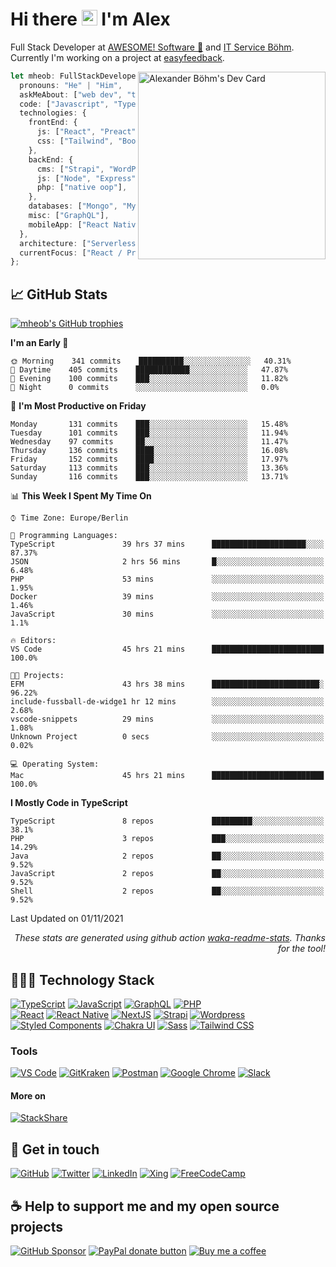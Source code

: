 # Hi there <img src="https://media.giphy.com/media/hvRJCLFzcasrR4ia7z/giphy.gif" width="25px"> I'm Alex

Full Stack Developer at [AWESOME! Software 🚀](https://awesome-software.de/) and [IT Service Böhm](https://www.its-boehm.de).\
Currently I'm working on a project at [easyfeedback](https://easy-feedback.de/).

<!-- <img align='right' src="https://media.giphy.com/media/M9gbBd9nbDrOTu1Mqx/giphy.gif" width="300"> -->
<a href="https://app.daily.dev/mheob"><img align="right" src="https://api.daily.dev/devcards/ca64438f7f9f43d1829dfb36006f4089.png?r=qri" width="300" alt="Alexander Böhm's Dev Card"/></a>

```ts
let mheob: FullStackDeveloper = {
  pronouns: "He" | "Him",
  askMeAbout: ["web dev", "tech", "soccer", "open source"],
  code: ["Javascript", "Typescript", "PHP"],
  technologies: {
    frontEnd: {
      js: ["React", "Preact", "NextJS"],
      css: ["Tailwind", "Bootstrap", "Styled-Components"],
    },
    backEnd: {
      cms: ["Strapi", "WordPress", "Craft CMS"],
      js: ["Node", "Express"],
      php: ["native oop"],
    },
    databases: ["Mongo", "MySql", "SQLite"],
    misc: ["GraphQL"],
    mobileApp: ["React Native"],
  },
  architecture: ["Serverless", "PWA", "SPA"],
  currentFocus: ["React / Preact", "open source"],
};
```

## 📈 GitHub Stats

[![mheob's GitHub trophies](https://github-profile-trophy.vercel.app/?username=mheob&theme=nord&column=6&row=1&margin-w=15)](https://github.com/mheob)

<!-- [![mheob's GitHub Streak](https://github-readme-streak-stats.herokuapp.com?user=mheob&theme=nord)](https://git.io/streak-stats) -->

<!--START_SECTION:waka-->
**I'm an Early 🐤** 

```text
🌞 Morning    341 commits    ██████████░░░░░░░░░░░░░░░   40.31% 
🌆 Daytime    405 commits    ████████████░░░░░░░░░░░░░   47.87% 
🌃 Evening    100 commits    ███░░░░░░░░░░░░░░░░░░░░░░   11.82% 
🌙 Night      0 commits      ░░░░░░░░░░░░░░░░░░░░░░░░░   0.0%

```
📅 **I'm Most Productive on Friday** 

```text
Monday       131 commits    ███░░░░░░░░░░░░░░░░░░░░░░   15.48% 
Tuesday      101 commits    ███░░░░░░░░░░░░░░░░░░░░░░   11.94% 
Wednesday    97 commits     ██░░░░░░░░░░░░░░░░░░░░░░░   11.47% 
Thursday     136 commits    ████░░░░░░░░░░░░░░░░░░░░░   16.08% 
Friday       152 commits    ████░░░░░░░░░░░░░░░░░░░░░   17.97% 
Saturday     113 commits    ███░░░░░░░░░░░░░░░░░░░░░░   13.36% 
Sunday       116 commits    ███░░░░░░░░░░░░░░░░░░░░░░   13.71%

```


📊 **This Week I Spent My Time On** 

```text
⌚︎ Time Zone: Europe/Berlin

💬 Programming Languages: 
TypeScript               39 hrs 37 mins      █████████████████████░░░░   87.37% 
JSON                     2 hrs 56 mins       █░░░░░░░░░░░░░░░░░░░░░░░░   6.48% 
PHP                      53 mins             ░░░░░░░░░░░░░░░░░░░░░░░░░   1.95% 
Docker                   39 mins             ░░░░░░░░░░░░░░░░░░░░░░░░░   1.46% 
JavaScript               30 mins             ░░░░░░░░░░░░░░░░░░░░░░░░░   1.1%

🔥 Editors: 
VS Code                  45 hrs 21 mins      █████████████████████████   100.0%

🐱‍💻 Projects: 
EFM                      43 hrs 38 mins      ████████████████████████░   96.22% 
include-fussball-de-widge1 hr 12 mins        ░░░░░░░░░░░░░░░░░░░░░░░░░   2.68% 
vscode-snippets          29 mins             ░░░░░░░░░░░░░░░░░░░░░░░░░   1.08% 
Unknown Project          0 secs              ░░░░░░░░░░░░░░░░░░░░░░░░░   0.02%

💻 Operating System: 
Mac                      45 hrs 21 mins      █████████████████████████   100.0%

```

**I Mostly Code in TypeScript** 

```text
TypeScript               8 repos             █████████░░░░░░░░░░░░░░░░   38.1% 
PHP                      3 repos             ███░░░░░░░░░░░░░░░░░░░░░░   14.29% 
Java                     2 repos             ██░░░░░░░░░░░░░░░░░░░░░░░   9.52% 
JavaScript               2 repos             ██░░░░░░░░░░░░░░░░░░░░░░░   9.52% 
Shell                    2 repos             ██░░░░░░░░░░░░░░░░░░░░░░░   9.52%

```



 Last Updated on 01/11/2021
<!--END_SECTION:waka-->

<p align="right"><i>These stats are generated using github action <a href="https://github.com/marketplace/actions/profile-readme-development-stats">waka-readme-stats</a>. Thanks for the tool!</i></p>

## 🧑🏽‍💻 Technology Stack

[![TypeScript](https://img.shields.io/badge/TypeScript-007ACC.svg?&style=for-the-badge&logo=typescript&logoColor=white)](https://www.typescriptlang.org/)
[![JavaScript](https://img.shields.io/badge/JavaScript-F7DF1E.svg?&style=for-the-badge&logo=javascript&logoColor=black)](https://en.wikipedia.org/wiki/JavaScript)
[![GraphQL](https://img.shields.io/badge/GrapQL-e10098?style=for-the-badge&logo=graphql&logoColor=white)](https://graphql.org/)
[![PHP](https://img.shields.io/badge/php-777BB4.svg?&style=for-the-badge&logo=php&logoColor=white)](https://php.net/)
\
[![React](https://img.shields.io/badge/React-20232a.svg?&style=for-the-badge&logo=react&logoColor=61DAFB)](https://reactjs.org/)
[![React Native](https://img.shields.io/badge/React_Native-20232a.svg?&style=for-the-badge&logo=react&logoColor=61DAFB)](https://reactnative.dev/)
[![NextJS](https://img.shields.io/badge/NextJs-000000?style=for-the-badge&logo=next.js&logoColor=white)](https://nextjs.org/)
[![Strapi](https://img.shields.io/badge/Strapi-2f2e8b?style=for-the-badge&logo=strapi&logoColor=white)](https://strapi.io/)
[![Wordpress](https://img.shields.io/badge/Wordpress-21759b?style=for-the-badge&logo=wordpress&logoColor=white)](https://wordpress.org/)
\
[![Styled Components](https://img.shields.io/badge/Styled_Components-db7093?style=for-the-badge&logo=styled-components&logoColor=white)](https://styled-components.com/)
[![Chakra UI](https://img.shields.io/badge/Chakra_UI-319795?style=for-the-badge&logo=chakra-ui&logoColor=white)](https://chakra-ui.com/)
[![Sass](https://img.shields.io/badge/Sass-CC6699.svg?&style=for-the-badge&logo=sass&logoColor=white)](https://sass-lang.com/)
[![Tailwind CSS](https://img.shields.io/badge/TailwindCSS-38B2AC.svg?&style=for-the-badge&logo=tailwind-css&logoColor=white)](https://tailwindcss.com/)

### Tools

[![VS Code](https://img.shields.io/badge/VS_Code-007ACC.svg?&style=for-the-badge&logo=visual-studio-code&logoColor=white)](https://code.visualstudio.com/)
[![GitKraken](https://img.shields.io/badge/GitKraken%2A-179287.svg?&style=for-the-badge&logo=gitkraken&logoColor=white)](https://www.gitkraken.com/invite/sPijQ3nc)
[![Postman](https://img.shields.io/badge/Postman-FF6C37.svg?&style=for-the-badge&logo=postman&logoColor=white)](https://www.postman.com/)
[![Google Chrome](https://img.shields.io/badge/Google_Chrome-4285F4.svg?&style=for-the-badge&logo=google-chrome&logoColor=white)](https://www.google.de/chrome/)
[![Slack](https://img.shields.io/badge/Slack-4A154B.svg?&style=for-the-badge&logo=slack&logoColor=white)](https://slack.com/)

#### More on

[![StackShare](https://img.shields.io/badge/StackShare-008ff9.svg?style=for-the-badge&logo=stackshare&logoColor=white)](https://stackshare.io/mheob/general)

## 💬 Get in touch

[![GitHub](https://img.shields.io/badge/github-100000.svg?&style=for-the-badge&logo=github&logoColor=white)](https://github.com/mheob)
[![Twitter](https://img.shields.io/badge/twitter-1da1f2.svg?&style=for-the-badge&logo=twitter&logoColor=white)](https://twitter.com/mheob_a)
[![LinkedIn](https://img.shields.io/badge/LinkedIn-0077b5.svg?style=for-the-badge&logo=linkedin&logoColor=white)](https://www.linkedin.com/in/itsb)
[![Xing](https://img.shields.io/badge/Xing-006567.svg?style=for-the-badge&logo=xing&logoColor=white)](https://www.xing.com/profile/Alexander_Boehm64)
[![FreeCodeCamp](https://img.shields.io/badge/FreeCodeCamp-0a0b23.svg?style=for-the-badge&logo=freecodecamp&logoColor=white)](https://www.freecodecamp.org/mheob)

## ☕️ Help to support me and my open source projects

[![GitHub Sponsor](https://img.shields.io/badge/Sponsor-100000.svg?&style=for-the-badge&logo=github&logoColor=white)](https://github.com/sponsors/mheob)
[![PayPal donate button](https://img.shields.io/badge/paypal-00457C.svg?&style=for-the-badge&logo=paypal&logoColor=white)](https://www.paypal.me/mheob)
[![Buy me a coffee](https://img.shields.io/badge/Buy%20me%20a%20coffee-ff813f.svg?style=for-the-badge&logo=buy%20me%20a%20coffee&logoColor=white)](https://www.buymeacoffee.com/mheob)
